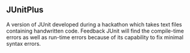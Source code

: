 ## JUnitPlus
A version of JUnit developed during a hackathon which takes text files containing handwritten code. Feedback JUnit will find the compile-time errors as well as run-time errors because of its capability to 
fix minimal syntax errors.
